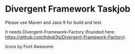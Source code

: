 # Divergent Framework Taskjob

Please use Maven and Java 9 for build and test.

It needs Divergent-Framework-Factory (founded here: https://github.com/hdsdi3g/Divergent-Framework-Factory).

Icons by Font Awesome
